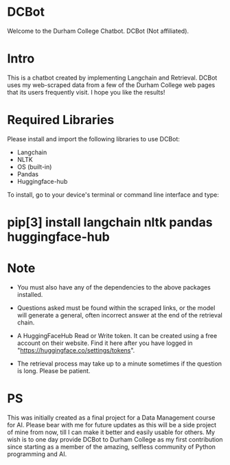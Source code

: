 # DCBot
Welcome to the Durham College Chatbot. DCBot (Not affiliated).

# Intro
This is a chatbot created by implementing Langchain and Retrieval. DCBot uses my web-scraped data from a few of the Durham College web pages that its users frequently visit. I hope you like the results!

# Required Libraries
Please install and import the following libraries to use DCBot:

- Langchain
- NLTK
- OS (built-in)
- Pandas
- Huggingface-hub

To install, go to your device's terminal or command line interface and type:

# pip[3] install langchain nltk pandas huggingface-hub


# Note

- You must also have any of the dependencies to the above packages installed.

- Questions asked must be found within the scraped links, or the model will generate a general, often incorrect answer at the end of the retrieval chain. 

- A HuggingFaceHub Read or Write token. It can be created using a free account on their website. Find it here after you have logged in "https://huggingface.co/settings/tokens".

- The retrieval process may take up to a minute sometimes if the question is long. Please be patient.


# PS
This was initially created as a final project for a Data Management course for AI. Please bear with me for future updates as this will be a side project of mine from now, till I can make it better and easily usable for others. My wish is to one day provide DCBot to Durham College as my first contribution since starting as a member of the amazing, selfless community of Python programming and AI.
  
